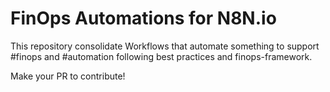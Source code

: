 # FinOps Automations for N8N.io

This repository consolidate Workflows that automate something to support #finops and #automation following best practices and finops-framework.

Make your PR to contribute!
